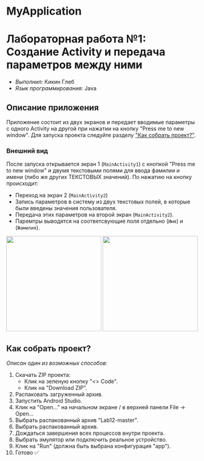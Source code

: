 # MyApplication
# Лабораторная работа №1: Создание Activity и передача параметров между ними

- _Выполнил:_ Кикин Глеб
- _Язык программирования:_ Java

## Описание приложения
Приложение состоит из двух экранов и передает вводимые параметры с одного Activity на другой при нажатии на кнопку "Press me to new window". Для запуска проекта следуйте разделу ["Как собрать проект?"](##Как-собрать-проект).

### Внешний вид
После запуска открывается экран 1 (`MainActivity1`) с кнопкой "Press me to new window" и двумя текстовыми полями для ввода фамилии и имени (либо же других ТЕКСТОВЫХ значений). По нажатию на кнопку происходит:
- Переход на экран 2 (`MainActivity2`)
- Запись параметров в систему из двух текстовых полей, в которые были введены значения пользователя.
- Передача этих параметров на второй экран (`MainActivity2`). 
- Паремтры выводятся на соответсвующие поля отдельно (`Имя`) и (`Фамилия`).

<p align="center">
    <img src="https://github.com/user-attachments/assets/32fd4a64-4334-4547-b8bc-90913f139833" width="250"> 
    <img src="https://github.com/user-attachments/assets/e098379c-fb5d-47d3-a607-75c2b63e3a9c" width="250">
</p> 

## <a id="Как-собрать-проект">Как собрать проект?</a>
_Описан один из возможных способов:_
1. Скачать ZIP проекта:
    - Клик на зеленую кнопку "<> Code".
    - Клик на "Download ZIP".
2. Распаковать загруженный архив.
3. Запустить Android Studio.
4. Клик на "Open..." на начальном экране / в верхней панели File -> Open...
5. Выбрать распакованный архив "Lab12-master".
5. Выбрать распакованный архив.
6. Дождаться завершения всех процессов внутри проекта.
7. Выбрать эмулятор или подключить реальное устройство.
8. Клик на "Run" (должна быть выбрана конфигурация "app").
9. Готово ✅
